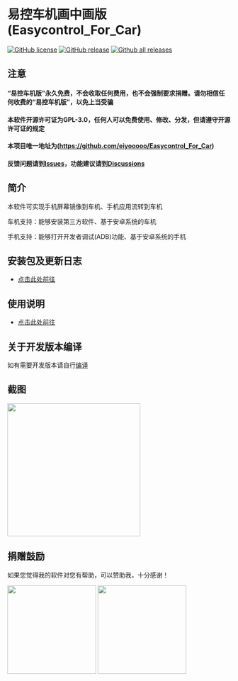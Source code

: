 # 易控车机画中画版(Easycontrol_For_Car)
[![GitHub license](https://img.shields.io/github/license/eiyooooo/Easycontrol_For_Car.svg)](https://github.com/eiyooooo/Easycontrol_For_Car/blob/main/LICENSE)
[![GitHub release](https://img.shields.io/github/release/eiyooooo/Easycontrol_For_Car.svg)](https://GitHub.com/eiyooooo/Easycontrol_For_Car/releases/)
[![Github all releases](https://img.shields.io/github/downloads/eiyooooo/Easycontrol_For_Car/total.svg)](https://GitHub.com/eiyooooo/Easycontrol_For_Car/releases/)

## 注意

#### “易控车机版”**永久免费**，不会收取任何费用，也不会强制要求捐赠。请勿相信任何收费的“易控车机版”，以免上当受骗

#### 本软件开源许可证为**GPL-3.0**，任何人可以免费使用、修改、分发，但请遵守开源许可证的规定

#### 本项目唯一地址为(<https://github.com/eiyooooo/Easycontrol_For_Car>)

#### 反馈问题请到[Issues](https://github.com/eiyooooo/Easycontrol_For_Car/issues)，功能建议请到[Discussions](https://github.com/eiyooooo/Easycontrol_For_Car/discussions)

## 简介
本软件可实现手机屏幕镜像到车机、手机应用流转到车机

车机支持：能够安装第三方软件、基于安卓系统的车机

手机支持：能够打开开发者调试(ADB)功能、基于安卓系统的手机

## 安装包及更新日志
- [点击此处前往](https://github.com/eiyooooo/Easycontrol_For_Car/releases)

## 使用说明
- [点击此处前往](HOW_TO_USE.md)

## 关于开发版本编译
如有需要开发版本请自行[编译](HOW_TO_BUILD.md)

## 截图
<img src="pic/screenshot/full.webp" width="300px">

## 捐赠鼓励

如果您觉得我的软件对您有帮助，可以赞助我，十分感谢！

<img src="pic/other/wechat.webp" width="200px">
<img src="pic/other/alipay.webp" width="200px">
